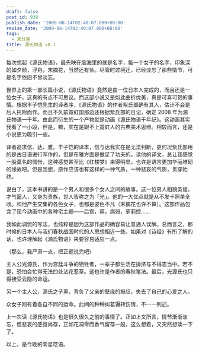 ```yaml
---
draft: false
post_id: 938
publish_date: '2009-08-14T02:40:07.000+08:00'
revise_date: '2009-08-14T02:40:07.000+08:00'
tags:
  - 未分类
title: 源氏物语 v0.1
---
```


每次想起《源氏物语》，最先映在脑海里的就是名字，每一个女子的名字，印象深的如夕颜，浮舟，末摘花，当然还有紫。尽管时过境迁，已经淡忘了那些情节，可是名字依旧不曾淡忘。

世界上的第一部长篇小说，《源氏物语》竟然是由一位日本人完成的，而且还是一位女子，这真的有点不可思议。而这部小说又是如此曲折优美，真是可喜可贺的事情。根据丰子恺先生的译者序，《源氏物语》的作者紫氏部确有其人，估计不会是后人托附而作。而且不久前霓虹国那边还根据紫氏部的日记，确定 2008 年为源氏物语一千年。由此而衍生的一个产物就是动画《源氏物语千年纪》。这动画其实我看了一小段，但是，嘛，实在是跟不上霓虹人的古典美术思维。相较而言，还是小说更为吸引一些。

译者追求信、达、雅。丰子恺的译本，信与达我实在是无法判断，更何况紫氏部用的是古日语进行写作的，但是在雅方面是做足了功夫的。读他的译文，总让我感觉一股莫名的惆怅，这种感觉甚至比《红楼梦》来得明显。也许是语言更加华丽堆砌的缘故吧。但是我想，原作应该也有这样的一种气质，一种悲哀的气质，贯穿始终。

说白了，这本书讲的是一个男人和很多个女人之间的故事。这一位男人相貌英俊，才气逼人，又身为贵族，世人皆称之为「光」。他的一大优点就是从不发卡照单全收。和他产生交集的各色女子，也都是姿色不凡（末摘花也许不算）。这部作品包含了现今动画中的各种宅主题——后宫，萌，病弱，萝莉控……

我如此调侃的写法，也纯粹是因为这部作品的确容易让普通人误解。总而言之，那时候的日本人与我们春秋战国时代的人思想相近一些。如果对《诗经》有所了解的话，也许理解起《源氏物语》来要容易适应一点。

（那么，我严肃一点，把正题说完吧）

主人公光源氏，作为宫廷斗争的牺牲者，一辈子都生活在排挤与不得志当中。若不是，恐怕会忙得无法四处沾花惹草。这也许是作者的春秋笔法。最后，光源氏也只得接受云隐的命运。

另一个主人公，源氏之子熏，背负了父亲的孽缘的报应，失去了自己的心爱之人。

众女子则有着各自不同的运命。此间的种种纠葛辗转伤情，不一一列述。

上一次读《源氏物语》也是很久很久之前的事情了。正如上文所言，情节渐渐淡忘，但悲哀的感觉尚存，正如花凋零而香气留存一般。这么想着，又突然想读一下了。

以上，是今晚的零星呓语。
